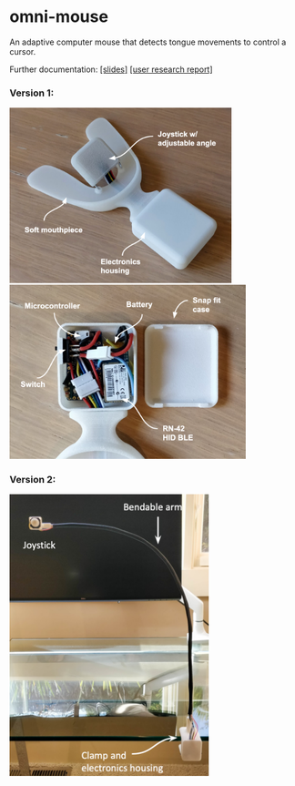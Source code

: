 # omni-mouse
An adaptive computer mouse that detects tongue movements to control a cursor.


Further documentation: [[slides]](https://docs.google.com/presentation/d/1gqfWp77rRQ_fnIK2S10crAoqV5gvX4WOMWYWn-EFgvU/edit?usp=sharing) [[user research report]](https://docs.google.com/document/d/1HK3PQHsJ8Ys6pttRrG1V9VscqA7xPYf28z5V0fU0UI0/edit?usp=sharing)

### Version 1:

<img src="v1/images/mouthpiece.png" width = "390"> <img src="v1/images/electronics.png" width = "415">

### Version 2:

<img src="v2/images/omni_v2.png" width = "350">
